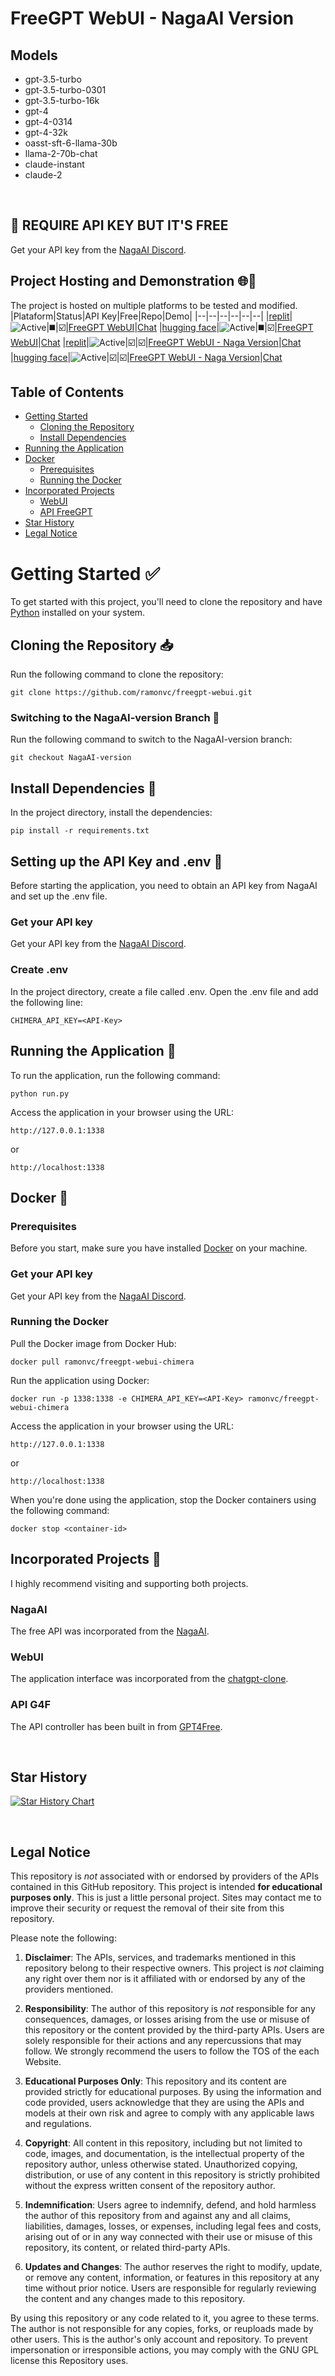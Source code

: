 # FreeGPT WebUI - NagaAI Version

## Models

-   gpt-3.5-turbo
-   gpt-3.5-turbo-0301
-   gpt-3.5-turbo-16k
-   gpt-4
-   gpt-4-0314
-   gpt-4-32k
-   oasst-sft-6-llama-30b
-   llama-2-70b-chat
-   claude-instant
-   claude-2

<br>

## 🔑 <strong>REQUIRE API KEY BUT IT'S FREE</strong>

Get your API key from the [NagaAI Discord](https://discord.naga.ac).

## Project Hosting and Demonstration 🌐🚀

The project is hosted on multiple platforms to be tested and modified.
|Plataform|Status|API Key|Free|Repo|Demo|
|--|--|--|--|--|--|
|[replit](https://replit.com/)|![Active](https://img.shields.io/badge/Active-brightgreen)|◼️|☑️|[FreeGPT WebUI](https://replit.com/@ramonvc/freegpt-webui)|[Chat](https://freegpt-webui.ramonvc.repl.co/chat/)
|[hugging face](https://huggingface.co)|![Active](https://img.shields.io/badge/Active-brightgreen)|◼️|☑️|[FreeGPT WebUI](https://huggingface.co/spaces/monra/freegpt-webui/tree/main)|[Chat](https://huggingface.co/spaces/monra/freegpt-webui)
|[replit](https://replit.com/)|![Active](https://img.shields.io/badge/Active-brightgreen)|☑️|☑️|[FreeGPT WebUI - Naga Version](https://replit.com/@ramonvc/freegpt-webui-chimera)|[Chat](https://freegpt-webui-chimera.ramonvc.repl.co/chat/)
|[hugging face](https://huggingface.co)|![Active](https://img.shields.io/badge/Active-brightgreen)|☑️|☑️|[FreeGPT WebUI - Naga Version](https://huggingface.co/spaces/monra/freegpt-webui-chimera/tree/main)|[Chat](https://huggingface.co/spaces/monra/freegpt-webui-chimera)

## Table of Contents

-   [Getting Started](#getting-started-white_check_mark)
    -   [Cloning the Repository](#cloning-the-repository-inbox_tray)
    -   [Install Dependencies](#install-dependencies-wrench)
-   [Running the Application](#running-the-application-rocket)
-   [Docker](#docker-)
    -   [Prerequisites](#prerequisites)
    -   [Running the Docker](#running-the-docker)
-   [Incorporated Projects](#incorporated-projects-busts_in_silhouette)
    -   [WebUI](#webui)
    -   [API FreeGPT](#api-g4f)
-   [Star History](#star-history)
-   [Legal Notice](#legal-notice)

##

# Getting Started :white_check_mark:

To get started with this project, you'll need to clone the repository and have [Python](https://www.python.org/downloads/) installed on your system.

## Cloning the Repository :inbox_tray:

Run the following command to clone the repository:

```
git clone https://github.com/ramonvc/freegpt-webui.git
```

### Switching to the NagaAI-version Branch :arrows_counterclockwise:

Run the following command to switch to the NagaAI-version branch:

```
git checkout NagaAI-version
```

## Install Dependencies :wrench:

In the project directory, install the dependencies:

```
pip install -r requirements.txt
```

## Setting up the API Key and .env :key:

Before starting the application, you need to obtain an API key from NagaAI and set up the .env file.

### Get your API key

Get your API key from the [NagaAI Discord](https://discord.naga.ac).

### Create .env

In the project directory, create a file called .env.
Open the .env file and add the following line:

```
CHIMERA_API_KEY=<API-Key>
```

## Running the Application :rocket:

To run the application, run the following command:

```
python run.py
```

Access the application in your browser using the URL:

```
http://127.0.0.1:1338
```

or

```
http://localhost:1338
```

## Docker 🐳

### Prerequisites

Before you start, make sure you have installed [Docker](https://www.docker.com/get-started) on your machine.

### Get your API key

Get your API key from the [NagaAI Discord](https://discord.naga.ac).

### Running the Docker

Pull the Docker image from Docker Hub:

```
docker pull ramonvc/freegpt-webui-chimera
```

Run the application using Docker:

```
docker run -p 1338:1338 -e CHIMERA_API_KEY=<API-Key> ramonvc/freegpt-webui-chimera
```

Access the application in your browser using the URL:

```
http://127.0.0.1:1338
```

or

```
http://localhost:1338
```

When you're done using the application, stop the Docker containers using the following command:

```
docker stop <container-id>
```

## Incorporated Projects :busts_in_silhouette:

I highly recommend visiting and supporting both projects.

### NagaAI

The free API was incorporated from the [NagaAI](https://naga.ac/).

### WebUI

The application interface was incorporated from the [chatgpt-clone](https://github.com/xtekky/chatgpt-clone).

### API G4F

The API controller has been built in from [GPT4Free](https://github.com/xtekky/gpt4free).

<br>

## Star History

[![Star History Chart](https://api.star-history.com/svg?repos=ramonvc/freegpt-webui&type=Timeline)](https://star-history.com/#ramonvc/freegpt-webui&Timeline)

<br>

## Legal Notice

This repository is _not_ associated with or endorsed by providers of the APIs contained in this GitHub repository. This
project is intended **for educational purposes only**. This is just a little personal project. Sites may contact me to
improve their security or request the removal of their site from this repository.

Please note the following:

1. **Disclaimer**: The APIs, services, and trademarks mentioned in this repository belong to their respective owners.
   This project is _not_ claiming any right over them nor is it affiliated with or endorsed by any of the providers
   mentioned.

2. **Responsibility**: The author of this repository is _not_ responsible for any consequences, damages, or losses
   arising from the use or misuse of this repository or the content provided by the third-party APIs. Users are solely
   responsible for their actions and any repercussions that may follow. We strongly recommend the users to follow the
   TOS of the each Website.

3. **Educational Purposes Only**: This repository and its content are provided strictly for educational purposes. By
   using the information and code provided, users acknowledge that they are using the APIs and models at their own risk
   and agree to comply with any applicable laws and regulations.

4. **Copyright**: All content in this repository, including but not limited to code, images, and documentation, is the
   intellectual property of the repository author, unless otherwise stated. Unauthorized copying, distribution, or use
   of any content in this repository is strictly prohibited without the express written consent of the repository
   author.

5. **Indemnification**: Users agree to indemnify, defend, and hold harmless the author of this repository from and
   against any and all claims, liabilities, damages, losses, or expenses, including legal fees and costs, arising out of
   or in any way connected with their use or misuse of this repository, its content, or related third-party APIs.

6. **Updates and Changes**: The author reserves the right to modify, update, or remove any content, information, or
   features in this repository at any time without prior notice. Users are responsible for regularly reviewing the
   content and any changes made to this repository.

By using this repository or any code related to it, you agree to these terms. The author is not responsible for any
copies, forks, or reuploads made by other users. This is the author's only account and repository. To prevent
impersonation or irresponsible actions, you may comply with the GNU GPL license this Repository uses.
